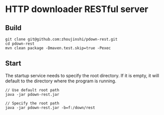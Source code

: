 # HTTP downloader RESTful server

## Build
```
git clone git@github.com:zhoujinshi/pdown-rest.git
cd pdown-rest
mvn clean package -Dmaven.test.skip=true -Pexec
```

## Start

The startup service needs to specify the root directory. If it is empty, it will default to the directory where the program is running.

```
// Use default root path
java -jar pdown-rest.jar

// Specify the root path
java -jar pdown-rest.jar -b=f:/down/rest
```

